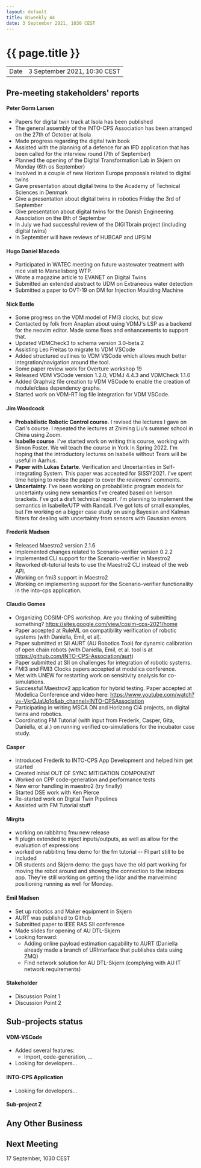 ```yaml
---
layout: default
title: Biweekly 44
date: 3 September 2021, 1030 CEST
---
```


<script src="https://code.jquery.com/jquery-1.11.1.min.js">
</script>
<script src="/javascripts/edit.js"></script>
<script>setEditButonNm();</script>

# {{ page.title }}

|||
|---|---|
| Date | 3 September 2021, 10:30 CEST |


## Pre-meeting stakeholders' reports

<!-- Please keep in mind that the minutes are publicly available.-->

#### Peter Gorm Larsen
* Papers for digital twin track at Isola has been published
* The general assembly of the INTO-CPS Association has been arranged on the 27th of October at Isola
* Made progress regarding the digital twin book
* Assisted with the planning of a defence for an IFD application that has been called for the interview round (7th of September)
* Planned the opening of the Digital Transformation Lab in Skjern on Monday (6th os September)
* Involved in a couple of new Horizon Europe proposals related to digital twins
* Gave presentation about digital twins to the Academy of Technical Sciences in Denmark
* Give a presentation about digital twins in robotics Friday the 3rd of September
* Give presentation about digital twins for the Danish Engineering Association on the 8th of September 
* In July we had successful review of the DIGITbrain project (including digital twins)
* In September will have reviews of HUBCAP and UPSIM

#### Hugo Daniel Macedo
* Participated in WATEC meeting on future wastewater treatment with nice visit to Marselisborg WTP.
* Wrote a magazine article to EVANET on Digital Twins
* Submitted an extended abstract to UDM on Extraneous water detection
* Submitted a paper to OVT-19 on DM for Injection Moulding Machine

#### Nick Battle
* Some progress on the VDM model of FMI3 clocks, but slow
* Contacted by folk from Anaplan about using VDMJ's LSP as a backend for the neovim editor. Made some fixes and enhancements to support that.
* Updated VDMCheck3 to schema version 3.0-beta.2
* Assisting Leo Freitas to migrate to VDM VSCode
* Added structured outlines to VDM VSCode which allows much better integration/navigation around the tool.
* Some paper review work for Overture workshop 19
* Released VDM VSCode version 1.2.0, VDMJ 4.4.3 and VDMCheck 1.1.0
* Added Graphviz file creation to VDM VSCode to enable the creation of module/class dependency graphs.
* Started work on VDM-RT log file integration for VDM VSCode.


#### Jim Woodcock
* **Probabilistic Robotic Control course**. I revised the lectures I gave on Carl's course. I repeated the lectures at Zhiming Liu’s summer school in China using Zoom.
* **Isabelle course**. I've started work on writing this course, working with Simon Foster. We wil teach the course in York in Spring 2022. I'm hoping that the introductory lectures on Isabelle without Tears will be useful in Aarhus.
* **Paper with Lukas Estarte**. Verification and Uncertainties in Self-integrating System. This paper was accepted for SISSY2021. I've spent time helping to revise the paper to cover the reviewers' comments.
* **Uncertainty**. I've been working on probabilistic program models for uncertainty using new semantics I've created based on Iverson brackets. I've got a draft technical report. I'm planning to implement the semantics in Isabelle/UTP with Randall. I've got lots of small examples, but I'm working on a bigger case study on using Bayesian and Kalman filters for dealing with uncertainty from sensors with Gaussian errors.

#### Frederik Madsen
* Released Maestro2 version 2.1.6
* Implemented changes related to Scenario-verifier version 0.2.2
* Implemented CLI support for the Scenario-verifier in Maestro2
* Reworked dt-tutorial tests to use the Maestro2 CLI instead of the web API.
* Working on fmi3 support in Maestro2
* Working on implementing support for the Scenario-verifier functionality in the into-cps application.

#### Claudio Gomes
* Organizing COSIM-CPS workshop. Are you thnking of submitting something? https://sites.google.com/view/cosim-cps-2021/home
* Paper accepted at RuleML on compatibility verification of robotic systems (with Daniella, Emil, et al).
* Paper submitted at SII  AURT (AU Robotics Tool) for dynamic calibration of open chain robots (with Daniella, Emil, et al. tool is at https://github.com/INTO-CPS-Association/aurt)
* Paper submitted at SII on challenges for integration of robotic systems.
* FMI3 and FMI3 Clocks papers accepted at modelica conference.
* Met with UNEW for restarting work on sensitivity analysis for co-simulations.
* Successful Maestrov2 application for hybrid testing. Paper accepted at Modelica Conference and video here: https://www.youtube.com/watch?v=-VkrQJaUo1o&ab_channel=INTO-CPSAssociation
* Participating in writing MSCA DN and Horizong Cl4 projects, on digital twins and robotics.
* Coordinating FM Tutorial (with input from Frederik, Casper, Gita, Daniella, et al.) on running verified co-simulations for the incubator case study.

#### Casper
* Introduced Frederik to INTO-CPS App Development and helped him get started
* Created initial OUT OF SYNC MITIGATION COMPONENT
* Worked on CPP code-generation and performance tests
* New error handling in maestro2 (try finally)
* Started DSE work with Ken Pierce
* Re-started work on Digital Twin Pipelines
* Assisted with FM Tutorial stuff

#### Mirgita
* working on rabbitmq fmu new release
* fi plugin extended to inject inputs/outputs, as well as allow for the evaluation of expressions
* worked on rabbitmq fmu demo for the fm tutorial -- FI part still to be included
* DR students and Skjern demo: the guys have the old part working for moving the robot around and showing the connection to the intocps app. They're still working on getting the lidar and the marvelmind positioning running as well for Monday.

#### Emil Madsen
* Set up robotics and Maker equipment in Skjern
* AURT was published to Github
* Submitted paper to IEEE RAS SII conference
* Made slides for opening of AU DTL-Skjern
* Looking forward:
  * Adding online payload estimation capability to AURT (Daniella already made a branch of URInterface that publishes data using ZMQ)
  * Find network solution for AU DTL-Skjern (complying with AU IT network requirements)

#### Stakeholder
* Discussion Point 1
* Discussion Point 2

## Sub-projects status


#### VDM-VSCode
* Added several features:
  * Import, code-generation, ...
* Looking for developers...

#### INTO-CPS Application
* Looking for developers...

#### Sub-project Z

##  Any Other Business

Next Meeting
------------

17 September, 1030 CEST

<div id="edit_page_div"></div>
